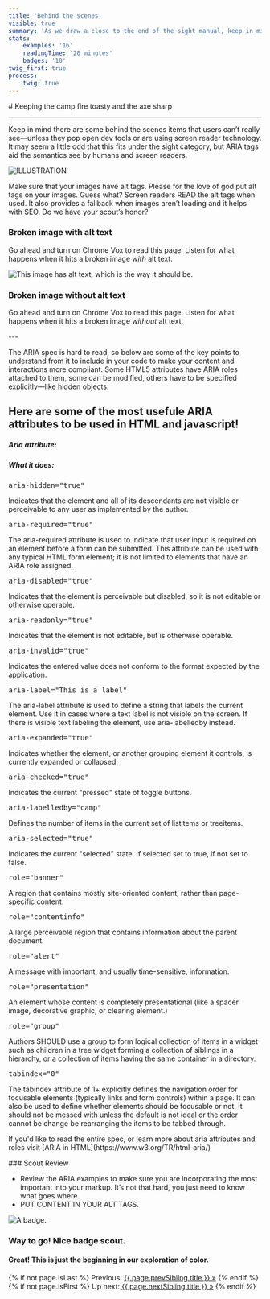 ```yaml
---
title: 'Behind the scenes'
visible: true
summary: 'As we draw a close to the end of the sight manual, keep in mind there are some behind the scenes items that users can’t really see—unless they pop open dev tools or are using screen reader technology. Make sure that your images have alt tags. Please for the love of god put alt tags on your images. Guess what? Screen readers READ the alt tags when used. It also provides a fallback when images aren’t loading and it helps with SEO. Do we have your scout’s honor?'
stats:
    examples: '16'
    readingTime: '20 minutes'
    badges: '10'
twig_first: true
process:
    twig: true
---
```

<section>
<div class="container--content" markdown="1">
# Keeping the camp fire toasty and the axe sharp

---

Keep in mind there are some behind the scenes items that users can’t really see—unless they pop open dev tools or are using screen reader technology. It may seem a little odd that this fits under the sight category, but ARIA tags aid the semantics see by humans and screen readers.

![ILLUSTRATION](http://placehold.it/450x250)

Make sure that your images have alt tags. Please for the love of god put alt tags on your images. Guess what? Screen readers READ the alt tags when used. It also provides a fallback when images aren’t loading and it helps with SEO. Do we have your scout’s honor?
</div>
</section>

<section class="mt--60 mb--60">
    <div class="container">
        <div class="flex-grid--gutters">
            <div class="col">
                <div class="box white">
                    <h3 class="pt--0 mt--0">Broken image with alt text</h3>
                    <p>Go ahead and turn on Chrome Vox to read this page. Listen for what happens when it hits a broken image <em>with</em> alt text.</p>
                    <img src="#" alt="This image has alt text, which is the way it should be." />
                </div>
            </div>
            <div class="col">
                <div class="box white">
                    <h3 class="pt--0 mt--0">Broken image without alt text</h3>
                    <p>Go ahead and turn on Chrome Vox to read this page. Listen for what happens when it hits a broken image <em>without</em> alt text.</p>
                    <img src="#" alt="" />
                </div>
            </div>
        </div>
    </div>
</section>

<section>
<div class="container--content" markdown="1">
---

The ARIA spec is hard to read, so below are some of the key points to understand from it to include in your code to make your content and interactions more compliant. Some HTML5 attributes have ARIA roles attached to them, some can be modified, others have to be specified explicitly—like hidden objects.

</div>
</section>

<section>
    <div class="container--content">
    <h2>Here are some of the most usefule ARIA attributes to be used in HTML and javascript!</h2>
        <div class="flex-grid--gutters flex-wrap">
            <div class="col--width__six">
                <h5>Aria attribute:</h5>
            </div>
            <div class="col--width__six">
                <h5>What it does:</h5>
            </div>
            <div class="col--width__six">
                <pre>aria-hidden="true"</pre>
            </div>
            <div class="col--width__six">
                <p>Indicates that the element and all of its descendants are not visible or perceivable to any user as implemented by the author.</p>
            </div>
            <div class="col--width__six">
                <pre>aria-required="true"</pre>
            </div>
            <div class="col--width__six">
                <p>The aria-required attribute is used to indicate that user input is required on an element before a form can be submitted. This attribute can be used with any typical HTML form element; it is not limited to elements that have an ARIA role assigned.</p>
            </div>
            <div class="col--width__six">
                <pre>aria-disabled="true"</pre>
            </div>
            <div class="col--width__six">
                <p>Indicates that the element is perceivable but disabled, so it is not editable or otherwise operable.</p>
            </div>
            <div class="col--width__six">
                <pre>aria-readonly="true"</pre>
            </div>
            <div class="col--width__six">
                <p>Indicates that the element is not editable, but is otherwise operable.</p>
            </div>
            <div class="col--width__six">
                <pre>aria-invalid="true"</pre>
            </div>
            <div class="col--width__six">
                <p>Indicates the entered value does not conform to the format expected by the application.</p>
            </div>
            <div class="col--width__six">
                <pre>aria-label="This is a label"</pre>
            </div>
            <div class="col--width__six">
                <p>The aria-label attribute is used to define a string that labels the current element. Use it in cases where a text label is not visible on the screen. If there is visible text labeling the element, use aria-labelledby instead.</p>
            </div>
            <div class="col--width__six">
                <pre>aria-expanded="true"</pre>
            </div>
            <div class="col--width__six">
                <p>Indicates whether the element, or another grouping element it controls, is currently expanded or collapsed.</p>
            </div>
            <div class="col--width__six">
                <pre>aria-checked="true"</pre>
            </div>
            <div class="col--width__six">
                <p>Indicates the current "pressed" state of toggle buttons.</p>
            </div>
            <div class="col--width__six">
                <pre>aria-labelledby="camp"</pre>
            </div>
            <div class="col--width__six">
                <p>Defines the number of items in the current set of listitems or treeitems.</p>
            </div>
            <div class="col--width__six">
                <pre>aria-selected="true"</pre>
            </div>
            <div class="col--width__six">
                <p>Indicates the current "selected" state. If selected set to true, if not set to false.</p>
            </div>
            <div class="col--width__six">
                <pre>role="banner"</pre>
            </div>
            <div class="col--width__six">
                <p>A region that contains mostly site-oriented content, rather than page-specific content.</p>
            </div>
            <div class="col--width__six">
                <pre>role="contentinfo"</pre>
            </div>
            <div class="col--width__six">
                <p>A large perceivable region that contains information about the parent document.</p>
            </div>
            <div class="col--width__six">
                <pre>role="alert"</pre>
            </div>
            <div class="col--width__six">
                <p>A message with important, and usually time-sensitive, information.</p>
            </div>
            <div class="col--width__six">
                <pre>role="presentation"</pre>
            </div>
            <div class="col--width__six">
                <p>An element whose content is completely presentational (like a spacer image, decorative graphic, or clearing element.)</p>
            </div>
            <div class="col--width__six">
                <pre>role="group"</pre>
            </div>
            <div class="col--width__six">
                <p>Authors SHOULD use a group to form logical collection of items in a widget such as children in a tree widget forming a collection of siblings in a hierarchy, or a collection of items having the same container in a directory.</p>
            </div>
            <div class="col--width__six">
                <pre>tabindex="0"</pre>
            </div>
            <div class="col--width__six">
                <p>The tabindex attribute of 1+ explicitly defines the navigation order for focusable elements (typically links and form controls) within a page. It can also be used to define whether elements should be focusable or not. It should not be messed with unless the default is not ideal or the order cannot be change be rearranging the items to be tabbed through.</p>
            </div>
        </div>
        <p markdown="1">If you'd like to read the entire spec, or learn more about aria attributes and roles visit [ARIA in HTML](https://www.w3.org/TR/html-aria/)</p>
    </div>
</section>

<section>
<div class="container--content" markdown="1">
### Scout Review

* Review the ARIA examples to make sure you are incorporating the most important into your markup. It’s not that hard, you just need to know what goes where.
* PUT CONTENT IN YOUR ALT TAGS.
</div>
</section>

<section class="section--badge-cta section--badge-cta__red mt--60">
    <div class="container">
        <div class="flex-grid--gutters">
            <div class="col--width__four">
                <div class="badge--box">
                    <img class="img--badge badge--dispatch" alt="A badge." src="/user/pages/06.badge/behind-the-scenes/behind-the-scences.png" data-section="vision" data-badge="behindTheScenes">
                </div>
            </div>
            <div class="col--width__eight">
                <h3>Way to go! Nice badge scout.</h3>
                <h4>Great! This is just the beginning in our exploration of color.</h4>
                {% if not page.isLast %}
                    <span>Previous: </span><a href="{{ page.prevSibling.url }}">{{ page.prevSibling.title }} &raquo;</a>
                {% endif %}
                {% if not page.isFirst %}
                    <span>Up next: </span><a href="{{ page.nextSibling.url }}">{{ page.nextSibling.title }} &raquo;</a>
                {% endif %}
            </div>
        </div>
    </div>
</section>
